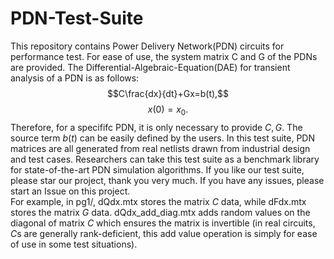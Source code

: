 # PDN-Test-Suite
This repository contains Power Delivery Network(PDN) circuits for performance test. 
For ease of use, the system matrix C and G of the PDNs are provided.
The Differential-Algebraic-Equation(DAE) for transient analysis of a PDN is as follows:
$$C\frac{dx}{dt}+Gx=b(t),$$
$$x(0)=x_0.$$
Therefore, for a specififc PDN, it is only necessary to provide $C,G$. The source term $b(t)$
can be easily defined by the users.
In this test suite, PDN matrices are all generated from real netlists drawn from industrial design
and test cases. Researchers can take this test suite as a benchmark library for state-of-the-art PDN 
simulation algorithms. If you like our test suite, please star our project, thank you very much. 
If you have any issues, please start an Issue on this project.  
For example, in pg1/, dQdx.mtx stores the matrix $C$ data, while dFdx.mtx stores the matrix $G$ data.
dQdx_add_diag.mtx adds random values on the diagonal of matrix $C$ which ensures the matrix is invertible
(in real circuits, $C$s are generally rank-deficient, this add value operation is simply for ease of use 
 in some test situations).

